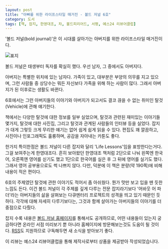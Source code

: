 ```yaml
---
layout: post
title: "아빠를 위한 라이프스타일 매거진 - 볼드 저널 6호"
category: 도서
tags: [책, 잡지, 한영대조, 차, 볼드피리어드, 서평, 예스24 리뷰어클럽]
---
```


'볼드 저널(bold journal)'은 이 시대를 살아가는 아버지를 위한 라이프스타일 매거진이다.

![표지](https://lh3.googleusercontent.com/-Ak3o0BAd-VM/WeOFcoFJmfI/AAAAAAAAZJs/0OuiUvzAyqY9unyfX0d1mwyuCJ3mBKjtwCE0YBhgL/s480/bold-journal-06-vehicle-book.jpg)

볼드 저널은 태생부터 독자를 확실히 했다.
우선 남자, 그 중에서도 아버지다.

아버지는 특별한 위치에 있는 남자다.
가족이 있고, 대부분은 부양의 의무를 지고 있으며,
그런 사람들 중 상당수는 뭐든 자신보다 가족을 위해 하는 사람이 많다.
그래서 아버지가 된 이후로는 생활도 바뀐다.

6호에서는 그런 아버지들의 이야기와
아버지가 되고서도 결코 끊을 수 없는 취미인 탈것(Vehicle)에 관해 얘기한다.

책에서는 다양한 탈것에 대한 정보를 일부 실었으며,
탈것과 관련된 재미있는 이야기들 몇가지,
탈것에 대한 사진집,
그리고 탈것과 관계된 사람들의 인터뷰 등을 실었다.
잡지가 대게 그렇듯 크게 무리한 얘기는 없어 쉽게 쉽게 읽을 수 있다.
편집도 꽤 깔끔하고, 사진이나 인포그래픽도 훌륭하며,
공감을 자아내는 카툰도 좋다.

한가지 특이한점은 볼드 저널이 다른 잡지와 달리 'Life Lessons'임을 표방한다는거다.
그걸 보여주는게 한영대조다.
흔히 보아왔던 한영대조 책처럼 2단으로 나눠 왼쪽엔 한국어, 오른쪽엔 영어를 싣기도 했고
1단으로 한국어를 실은 후 그 뒤에 영어를 실기도 했다.
그래서 영어 공부용으로도 썩 나쁘지 않다.
다만, 덕분에 이 책은 분량(약 190쪽)에 비해 내용이 적은 편이다.

6호의 주제였던 탈것에 관한 이야기도 적어서 좀 아쉬웠다.
뭔가 맛만 보고 입을 뗀 듯한 느낌도 든다.
이건 볼드 저널이 각 주제를 깊게 다루는 전문 잡지라기보다
'어바웃 어 파더'라는 아버지들의 삶을 살펴보는 다큐멘터리 프로젝트의 성격을 띄고 있기 때문인 듯하다.
각각에 대해 자세히 다루기보다는, 그것과 함께 살아가는 아버지들의 이야기를 더 중점으로 다뤘다.

잡지 수록 내용은 [볼드 저널 홈페이지](https://boldjournal.com/)를 통해서도 공개하므로,
어떤 내용들이 있는지 궁금하다면 온라인 서점 미리보기 뿐 아니라 홈페이지에 방문해보는것도 도움이 될 것이다.
[RSS](https://boldjournal.com/feed/)도 지원하므로 구독해두면 새 소식을 받아보기 좋다.



<div class="im im-info">
이 리뷰는 예스24 리뷰어클럽을 통해 제작사로부터 상품을 제공받아 작성되었습니다.
</div>
